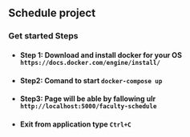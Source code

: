 ## Schedule project

### Get started Steps

* #### Step 1: Download and install docker for your OS `https://docs.docker.com/engine/install/`
* #### Step2: Comand to start `docker-compose up`
* #### Step3: Page will be able by fallowing ulr `http://localhost:5000/faculty-schedule`
* #### Exit from application type `Ctrl+C`
